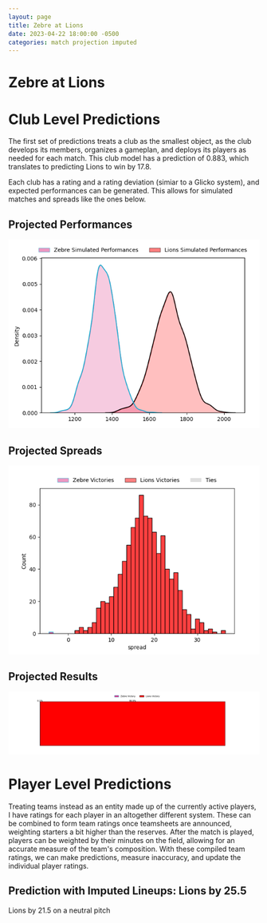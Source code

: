```yaml
---  
layout: page  
title: Zebre at Lions  
date: 2023-04-22 18:00:00 -0500  
categories: match projection imputed  
---
```

# Zebre at Lions

# Club Level Predictions


The first set of predictions treats a club as the smallest object, as the club develops its members, organizes a gameplan, and deploys its players as needed for each match. This club model has a prediction of 0.883, which translates to predicting Lions to win by 17.8.

Each club has a rating and a rating deviation (simiar to a Glicko system), and expected performances can be generated. This allows for simulated matches and spreads like the ones below.
## Projected Performances


![Projected Performances](plots/performances_2023-04-22-Lions-Zebre.png)
## Projected Spreads


![Projected Spreads](plots/spreads_2023-04-22-Lions-Zebre.png)
## Projected Results


![Projected Results](plots/resultbar_2023-04-22-Lions-Zebre.png)
# Player Level Predictions


Treating teams instead as an entity made up of the currently active players, I have ratings for each player in an altogether different system. These can be combined to form team ratings once teamsheets are announced, weighting starters a bit higher than the reserves. After the match is played, players can be weighted by their minutes on the field, allowing for an accurate measure of the team's composition. With these compiled team ratings, we can make predictions, measure inaccuracy, and update the individual player ratings.
## Prediction with Imputed Lineups: Lions by 25.5


Lions by 21.5 on a neutral pitch

